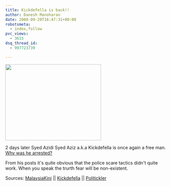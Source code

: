 ```yaml
---
title: Kickdefella is back!!
author: Danesh Manoharan
date: 2008-09-20T16:47:31+00:00
robotsmeta:
  - index,follow
pvc_views:
  - 3615
dsq_thread_id:
  - 997723739

---
```

[<img loading="lazy" class="alignnone size-medium wp-image-941" title="kickdefella free again" src="/wp-content/uploads/2008/09/kickdefella-free.jpg" alt="" width="300" height="239" />][1]

2 days later Syed Azidi Syed Aziz a.k.a Kickdefella is once again a free man. [Why was he arrested?][2]

From his posts it's quite obvious that the police scare tactics didn't quite work. When you speak the trurth fear will be non-existent.

Sources: [MalaysiaKini][3] || [Kickdefella][4] || [Politickler][5]

 [1]: /wp-content/uploads/2008/09/kickdefella-free.jpg
 [2]: /posts/blogger-kickdefella-detained/
 [3]: http://www.malaysiakini.com/news/90112
 [4]: http://kickdefella.wordpress.com/2008/09/20/sheih-is-back/
 [5]: http://politickler.com/posts/sheih-is-back/